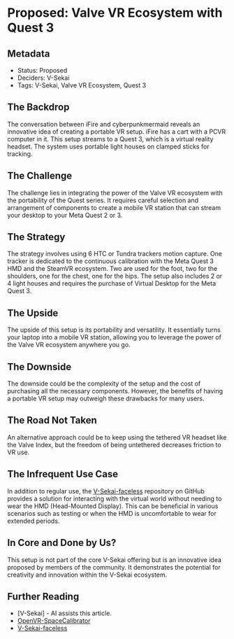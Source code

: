 # Proposed: Valve VR Ecosystem with Quest 3

## Metadata

- Status: Proposed <!-- Draft | Proposed | Rejected | Accepted | Deprecated | Superseded by -->
- Deciders: V-Sekai
- Tags: V-Sekai, Valve VR Ecosystem, Quest 3

## The Backdrop

The conversation between iFire and cyberpunkmermaid reveals an innovative idea of creating a portable VR setup. iFire has a cart with a PCVR computer in it. This setup streams to a Quest 3, which is a virtual reality headset. The system uses portable light houses on clamped sticks for tracking.

## The Challenge

The challenge lies in integrating the power of the Valve VR ecosystem with the portability of the Quest series. It requires careful selection and arrangement of components to create a mobile VR station that can stream your desktop to your Meta Quest 2 or 3.

## The Strategy

The strategy involves using 6 HTC or Tundra trackers motion capture. One tracker is dedicated to the continuous calibration with the Meta Quest 3 HMD and the SteamVR ecosystem. Two are used for the foot, two for the shoulders, one for the chest, one for the hips. The setup also includes 2 or 4 light houses and requires the purchase of Virtual Desktop for the Meta Quest 3.

## The Upside

The upside of this setup is its portability and versatility. It essentially turns your laptop into a mobile VR station, allowing you to leverage the power of the Valve VR ecosystem anywhere you go.

## The Downside

The downside could be the complexity of the setup and the cost of purchasing all the necessary components. However, the benefits of having a portable VR setup may outweigh these drawbacks for many users.

## The Road Not Taken

An alternative approach could be to keep using the tethered VR headset like the Valve Index, but the freedom of being untethered decreases friction to VR use.

## The Infrequent Use Case

In addition to regular use, the [V-Sekai-faceless](https://github.com/V-Sekai/V-Sekai-faceless) repository on GitHub provides a solution for interacting with the virtual world without needing to wear the HMD (Head-Mounted Display). This can be beneficial in various scenarios such as testing or when the HMD is uncomfortable to wear for extended periods.

## In Core and Done by Us?

This setup is not part of the core V-Sekai offering but is an innovative idea proposed by members of the community. It demonstrates the potential for creativity and innovation within the V-Sekai ecosystem.

## Further Reading

- [V-Sekai] - AI assists this article.
- [OpenVR-SpaceCalibrator](https://github.com/ArcticFox8515/OpenVR-SpaceCalibrator/releases/tag/v1.4-bd_%2Baf-r6)
- [V-Sekai-faceless](https://github.com/V-Sekai/V-Sekai-faceless)
